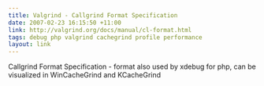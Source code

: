 ```yaml
---
title: Valgrind - Callgrind Format Specification
date: 2007-02-23 16:15:50 +11:00
link: http://valgrind.org/docs/manual/cl-format.html
tags: debug php valgrind cachegrind profile performance
layout: link
---
```

Callgrind Format Specification - format also used by xdebug for php, can be visualized in WinCacheGrind and KCacheGrind
